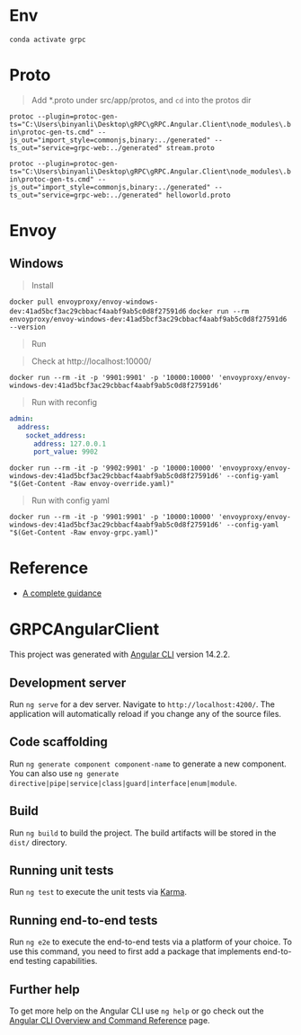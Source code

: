 # Env
```conda activate grpc```

# Proto

> Add *.proto under src/app/protos, and `cd` into the protos dir

```protoc --plugin=protoc-gen-ts="C:\Users\binyanli\Desktop\gRPC\gRPC.Angular.Client\node_modules\.bin\protoc-gen-ts.cmd" --js_out="import_style=commonjs,binary:../generated" --ts_out="service=grpc-web:../generated" stream.proto```

```protoc --plugin=protoc-gen-ts="C:\Users\binyanli\Desktop\gRPC\gRPC.Angular.Client\node_modules\.bin\protoc-gen-ts.cmd" --js_out="import_style=commonjs,binary:../generated" --ts_out="service=grpc-web:../generated" helloworld.proto```

# Envoy
## Windows
> Install

```docker pull envoyproxy/envoy-windows-dev:41ad5bcf3ac29cbbacf4aabf9ab5c0d8f27591d6```
```docker run --rm envoyproxy/envoy-windows-dev:41ad5bcf3ac29cbbacf4aabf9ab5c0d8f27591d6 --version```

> Run

> Check at http://localhost:10000/

```docker run --rm -it -p '9901:9901' -p '10000:10000' 'envoyproxy/envoy-windows-dev:41ad5bcf3ac29cbbacf4aabf9ab5c0d8f27591d6'```

> Run with reconfig

```yaml envoy-override.yaml
admin:
  address:
    socket_address:
      address: 127.0.0.1
      port_value: 9902
```

```docker run --rm -it -p '9902:9901' -p '10000:10000' 'envoyproxy/envoy-windows-dev:41ad5bcf3ac29cbbacf4aabf9ab5c0d8f27591d6' --config-yaml "$(Get-Content -Raw envoy-override.yaml)"```

> Run with config yaml

```docker run --rm -it -p '9901:9901' -p '10000:10000' 'envoyproxy/envoy-windows-dev:41ad5bcf3ac29cbbacf4aabf9ab5c0d8f27591d6' --config-yaml "$(Get-Content -Raw envoy-grpc.yaml)"```

# Reference
- [A complete guidance](https://itnext.io/a-complete-guide-to-grpc-web-with-angular-and-net-c4ae2500bd24)












# GRPCAngularClient

This project was generated with [Angular CLI](https://github.com/angular/angular-cli) version 14.2.2.

## Development server

Run `ng serve` for a dev server. Navigate to `http://localhost:4200/`. The application will automatically reload if you change any of the source files.

## Code scaffolding

Run `ng generate component component-name` to generate a new component. You can also use `ng generate directive|pipe|service|class|guard|interface|enum|module`.

## Build

Run `ng build` to build the project. The build artifacts will be stored in the `dist/` directory.

## Running unit tests

Run `ng test` to execute the unit tests via [Karma](https://karma-runner.github.io).

## Running end-to-end tests

Run `ng e2e` to execute the end-to-end tests via a platform of your choice. To use this command, you need to first add a package that implements end-to-end testing capabilities.

## Further help

To get more help on the Angular CLI use `ng help` or go check out the [Angular CLI Overview and Command Reference](https://angular.io/cli) page.
